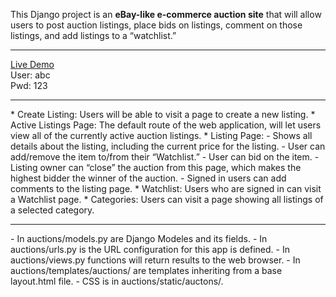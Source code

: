 This Django project is an <strong>eBay-like e-commerce auction site</strong> that will allow users to post auction listings, place bids on listings, comment on those listings, and add listings to a “watchlist.”<hr>
<a href="https://mini-auctions.herokuapp.com/" target="_blank">Live Demo</a><br>
User: abc<br>
Pwd: 123<br>
<hr>
* Create Listing: Users will be able to visit a page to create a new listing. 
* Active Listings Page: The default route of the web application, will let users view all of the currently active auction listings.
* Listing Page: 
  - Shows all details about the listing, including the current price for the listing. 
  - User can add/remove the item to/from their “Watchlist.” 
  - User can bid on the item.
  - Listing owner can “close” the auction from this page, which makes the highest bidder the winner of the auction.
  - Signed in users can add comments to the listing page. 
* Watchlist: Users who are signed in can visit a Watchlist page.
* Categories: Users can visit a page showing all listings of a selected category. 

<hr>
 - In auctions/models.py are Django Modeles and its fields.
 - In auctions/urls.py is the URL configuration for this app is defined.
 - In auctions/views.py functions will return results to the web browser.
 - In auctions/templates/auctions/ are templates inheriting from a base layout.html file.
 - CSS is in auctions/static/auctons/.